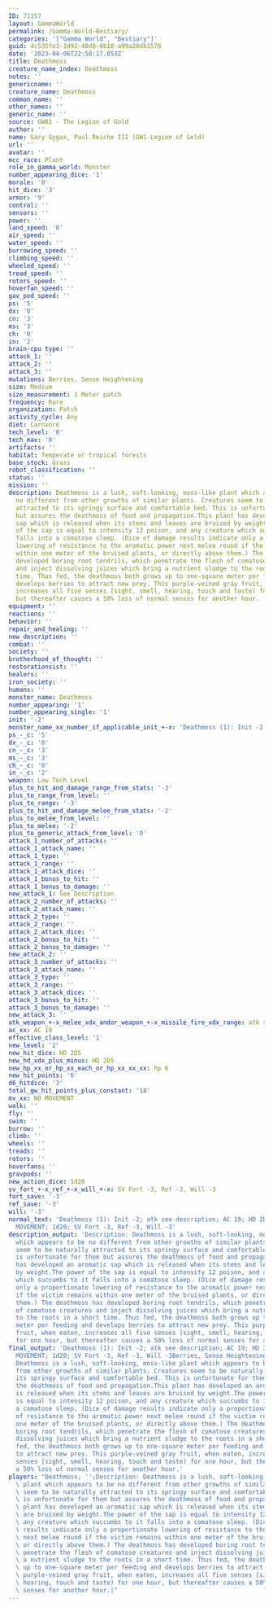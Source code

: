```yaml
---
ID: 71157
layout: GammaWorld
permalink: /Gamma-World-Bestiary/
categories: '["Gamma World", "Bestiary"]'
guid: 4c535fe3-1d92-48d8-8b18-a99a20db1578
date: '2023-04-06T22:58:17.053Z'
title: Deathmoss
creature_name_index: Deathmoss
notes: ''
genericname: ''
creature_name: Deathmoss
common_name: ''
other_names: ''
generic_name: ''
source: GW01 - The Legion of Gold
author: ''
name: Gary Gygax, Paul Reiche III (GW1 Legion of Gold)
url: ''
avatar: ''
mcc_race: Plant
role_in_gamma_world: Monster
number_appearing_dice: '1'
morale: '0'
hit_dice: '3'
armor: '9'
control: ''
sensors: ''
power: ''
land_speed: '0'
air_speed: ''
water_speed: ''
burrowing_speed: ''
climbing_speed: ''
wheeled_speed: ''
tread_speed: ''
rotors_speed: ''
hoverfan_speed: ''
gav_pod_speed: ''
ps: '5'
dx: '0'
cn: '3'
ms: '3'
ch: '0'
in: '2'
brain-cpu type: ''
attack_1: ''
attack_2: ''
attack_3: ''
mutations: Berries, Sense Heightening
size: Medium
size_measurement: 1 Meter patch
frequency: Rare
organization: Patch
activity_cycle: Any
diet: Carnvore
tech_level: '0'
tech_max: '0'
artifacts: ''
habitat: Temperate or tropical forests
base_stock: Grass
robot_classification: ''
status: ''
mission: ''
description: Deathmoss is a lush, soft-looking, moss-like plant which appears to be
  no different from other growths of similar plants. Creatures seem to be naturally
  attracted to its springy surface and comfortable bed. This is unfortunate for them
  but assures the deathmoss of food and propagation.This plant has developed an aromatic
  sap which is released when its stems and leaves are bruised by weight.The power
  of the sap is equal to intensity 12 poison, and any creature which succumbs to it
  falls into a comatose sleep. (Dice of damage results indicate only a proportionate
  lowering of resistance to the aromatic power next melee round if the victim remains
  within one meter of the bruised plants, or directly above them.) The deathmoss has
  developed boring root tendrils, which penetrate the flesh of comatose creatures
  and inject dissolving juices which bring a nutrient sludge to the roots in a short
  time. Thus fed, the deathmoss both grows up to one-square meter per feeding and
  develops berries to attract new prey. This purple-veined gray fruit, when eaten,
  increases all five senses [sight, smell, hearing, touch and taste) for one hour,
  but thereafter causes a 50% loss of normal senses for another hour.
equipment: ''
reactions: ''
behavior: ''
repair_and_healing: ''
new_description: ''
combat: ''
society: ''
brotherhood_of_thought: ''
restorationsist: ''
healers: ''
iron_society: ''
humans: ''
monster_name: Deathmoss
number_appearing: '1'
number_appearing_single: '1'
init: '-2'
monster_name_xx_number_if_applicable_init_+-x: 'Deathmoss (1): Init -2'
ps_-_c: '5'
dx_-_c: '0'
cn_-_c: '3'
ms_-_c: '3'
ch_-_c: '0'
in_-_c: '2'
weapon: Low Tech Level
plus_to_hit_and_damage_range_from_stats: '-3'
plus_to_range_from_level: ''
plus_to_range: '-3'
plus_to_hit_and_damage_melee_from_stats: '-2'
plus_to_melee_from_level: ''
plus_to_melee: '-2'
plus_to_generic_attack_from_level: '0'
attack_1_number_of_attacks: ''
attack_1_attack_name: ''
attack_1_type: ''
attack_1_range: ''
attack_1_attack_dice: ''
attack_1_bonus_to_hit: ''
attack_1_bonus_to_damage: ''
new_attack_1: See Description
attack_2_number_of_attacks: ''
attack_2_attack_name: ''
attack_2_type: ''
attack_2_range: ''
attack_2_attack_dice: ''
attack_2_bonus_to_hit: ''
attack_2_bonus_to_damage: ''
new_attack_2: ''
attack_3_number_of_attacks: ''
attack_3_attack_name: ''
attack_3_type: ''
attack_3_range: ''
attack_3_attack_dice: ''
attack_3_bonus_to_hit: ''
attack_3_bonus_to_damage: ''
new_attack_3: ''
atk_weapon_+-x_melee_xdx_andor_weapon_+-x_missile_fire_xdx_range: atk see description
ac_xx: AC 19
effective_class_level: '1'
new_level: '2'
new_hit_dice: HD 2D5
new_hd_xdx_plus_minus: HD 2D5
new_hp_xx_or_hp_xx_each_or_hp_xx_xx_xx: hp 6
new_hit_points: '6'
d6_hitdice: '3'
total_gw_hit_points_plus_constant: '18'
mv_xx: NO MOVEMENT
walk: ''
fly: ''
swim: ''
burrow: ''
climb: ''
wheels: ''
treads: ''
rotors: ''
hoverfans: ''
gravpods: ''
new_action_dice: 1d20
sv_fort_+-x_ref_+-x_will_+-x: SV Fort -3, Ref -3, Will -3
fort_save: '-3'
ref_save: '-3'
will: '-3'
normal_text: 'Deathmoss (1): Init -2; atk see description; AC 19; HD 2D5 hp 6; NO
  MOVEMENT; 1d20; SV Fort -3, Ref -3, Will -3'
description_output: 'Description: Deathmoss is a lush, soft-looking, moss-like plant
  which appears to be no different from other growths of similar plants. Creatures
  seem to be naturally attracted to its springy surface and comfortable bed. This
  is unfortunate for them but assures the deathmoss of food and propagation.This plant
  has developed an aromatic sap which is released when its stems and leaves are bruised
  by weight.The power of the sap is equal to intensity 12 poison, and any creature
  which succumbs to it falls into a comatose sleep. (Dice of damage results indicate
  only a proportionate lowering of resistance to the aromatic power next melee round
  if the victim remains within one meter of the bruised plants, or directly above
  them.) The deathmoss has developed boring root tendrils, which penetrate the flesh
  of comatose creatures and inject dissolving juices which bring a nutrient sludge
  to the roots in a short time. Thus fed, the deathmoss both grows up to one-square
  meter per feeding and develops berries to attract new prey. This purple-veined gray
  fruit, when eaten, increases all five senses [sight, smell, hearing, touch and taste)
  for one hour, but thereafter causes a 50% loss of normal senses for another hour.'
final_output: 'Deathmoss (1): Init -2; atk see description; AC 19; HD 2D5 hp 6; NO
  MOVEMENT; 1d20; SV Fort -3, Ref -3, Will -3Berries, Sense HeighteningDescription:
  Deathmoss is a lush, soft-looking, moss-like plant which appears to be no different
  from other growths of similar plants. Creatures seem to be naturally attracted to
  its springy surface and comfortable bed. This is unfortunate for them but assures
  the deathmoss of food and propagation.This plant has developed an aromatic sap which
  is released when its stems and leaves are bruised by weight.The power of the sap
  is equal to intensity 12 poison, and any creature which succumbs to it falls into
  a comatose sleep. (Dice of damage results indicate only a proportionate lowering
  of resistance to the aromatic power next melee round if the victim remains within
  one meter of the bruised plants, or directly above them.) The deathmoss has developed
  boring root tendrils, which penetrate the flesh of comatose creatures and inject
  dissolving juices which bring a nutrient sludge to the roots in a short time. Thus
  fed, the deathmoss both grows up to one-square meter per feeding and develops berries
  to attract new prey. This purple-veined gray fruit, when eaten, increases all five
  senses [sight, smell, hearing, touch and taste) for one hour, but thereafter causes
  a 50% loss of normal senses for another hour.'
players: "Deathmoss; '';Description: Deathmoss is a lush, soft-looking, moss-like\
  \ plant which appears to be no different from other growths of similar plants. Creatures\
  \ seem to be naturally attracted to its springy surface and comfortable bed. This\
  \ is unfortunate for them but assures the deathmoss of food and propagation.This\
  \ plant has developed an aromatic sap which is released when its stems and leaves\
  \ are bruised by weight.The power of the sap is equal to intensity 12 poison, and\
  \ any creature which succumbs to it falls into a comatose sleep. (Dice of damage\
  \ results indicate only a proportionate lowering of resistance to the aromatic power\
  \ next melee round if the victim remains within one meter of the bruised plants,\
  \ or directly above them.) The deathmoss has developed boring root tendrils, which\
  \ penetrate the flesh of comatose creatures and inject dissolving juices which bring\
  \ a nutrient sludge to the roots in a short time. Thus fed, the deathmoss both grows\
  \ up to one-square meter per feeding and develops berries to attract new prey. This\
  \ purple-veined gray fruit, when eaten, increases all five senses [sight, smell,\
  \ hearing, touch and taste) for one hour, but thereafter causes a 50% loss of normal\
  \ senses for another hour.|"
---
```

</br>